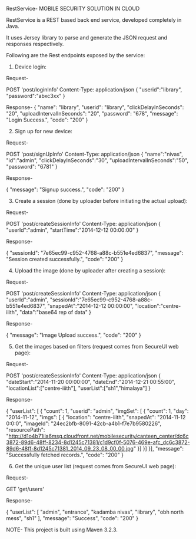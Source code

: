 RestService- MOBILE SECURITY SOLUTION IN CLOUD

RestService is a REST based back end service, developed completely in Java.

It uses Jersey library to parse and generate the JSON request and responses respectively.

Following are the Rest endpoints exposed by the service:

1. Device login:

Request-

POST 'post/loginInfo'
Content-Type: application/json
{
 "userid":"library",
 "password":"abxc3xx"
}

Response-
{
 "name": "library",
 "userid": "library",
 "clickDelayInSeconds": "20",
 "uploadIntervalInSeconds": "20",
 "password": "678",
 "message": "Login Success.",
 "code": "200"
}

2. Sign up for new device:

Request-

POST 'post/signUpInfo'
Content-Type: application/json
{
 "name":"nivas",
 "id":"admin",
 "clickDelayInSeconds":"30",
 "uploadIntervalInSeconds":"50",
 "password": "6781"
}

Response-

{
 "message": "Signup success.",
 "code": "200"
}

3. Create a session (done by uploader before initiating the actual upload):

Request-

POST 'post/createSessionInfo'
Content-Type: application/json
{
 "userId":"admin",
 "startTime":"2014-12-12 00:00:00"
}

Response-

{
 "sessionId": "7e65ec99-c952-4768-a88c-b551e4ed6837",
 "message": "Session created successfully.",
 "code": "200"
}

4. Upload the image (done by uploader after creating a session):

Request-

POST 'post/createSessionInfo'
Content-Type: application/json
{
 "userId":"admin",
 "sessionId":"7e65ec99-c952-4768-a88c-b551e4ed6837",
 "snapedAt":"2014-12-12 00:00:00",
 "location":"centre-iiith",
 "data":"base64 rep of data"
}

Response-

{
 "message": "Image Upload success.",
 "code": "200"
}

5. Get the images based on filters (request comes from SecureUI web page):

Request-

POST 'post/createSessionInfo'
Content-Type: application/json
{
 "dateStart":"2014-11-20 00:00:00",
 "dateEnd":"2014-12-21 00:55:00",
 "locationList":["centre-iiith"],
 "userList":["sh1","himalaya"]
}

Response-

{
 "userList": [
  {
   "count": 1,
   "userid": "admin",
   "imgSet": [
    {
     "count": 1,
     "day": "2014-11-12",
     "imgs": [
      {
       "location": "centre-iiith",
       "snapedAt": "2014-11-12 0:0:0",
       "imageId": "24ec2bfb-8091-42cb-a4b1-f7e7b9580226",
       "resourcePath": "http://d1o4b71ila6msg.cloudfront.net/mobilesecurity/canteen_center/dc6c3872-89d6-48ff-8234-8d1245c71381/c1d9cf0f-5076-469e-afc_dc6c3872-89d6-48ff-8d1245c71381_2014_09_23_08_00_00.jpg"
      }]
    }]
  }],
 "message": "Successfully fetched records.",
  "code": "200"
}

6. Get the unique user list (request comes from SecureUI web page):

Request-

GET 'get/users'

Response-

{
 "userList": [
  "admin",
  "entrance",
  "kadamba nivas",
  "library",
  "obh north mess",
  "sh1" ],
 "message": "Success",
 "code": "200"
}

NOTE-
This project is built using Maven 3.2.3.
